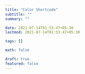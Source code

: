 ```yaml
---
title: "Color Shortcode"
subtitle: ""
summary: ""

date: 2021-07-14T01:53:47+05:30
lastmod: 2021-07-14T01:53:47+05:30

tags: []

math: false

draft: true
featured: false
---
```

